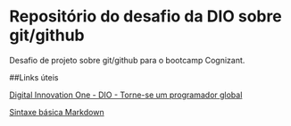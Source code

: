 # Repositório do desafio da DIO sobre git/github
Desafio de projeto sobre git/github para o bootcamp Cognizant.

##Links úteis

[Digital Innovation One - DIO - Torne-se um programador global](https://www.dio.me/sign-in)

[Sintaxe básica Markdown](https://www.markdownguide.org/basic-syntax/)
